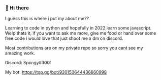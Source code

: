### 👋 Hi there

I guess this is where i put my about me??

Learning to code in python and hopefully in 2022 learn some javascript.
Welp thats it, if you want to ask me more, give me food or hand over some free code i would love that just shoot me a dm on discord.

Most contributions are on my private repo so sorry you cant see my amazing work. 

Discord: Spongy#3001

My bot: https://top.gg/bot/930150644436860998
